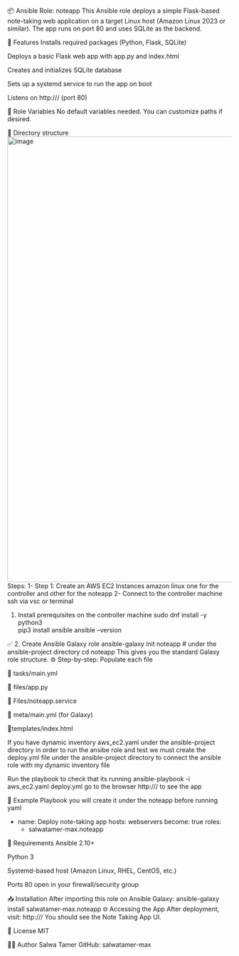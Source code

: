 📦 Ansible Role: noteapp
This Ansible role deploys a simple Flask-based note-taking web application on a target Linux host (Amazon Linux 2023 or similar). The app runs on port 80 and uses SQLite as the backend.

📁 Features
Installs required packages (Python, Flask, SQLite)

Deploys a basic Flask web app with app.py and index.html

Creates and initializes SQLite database

Sets up a systemd service to run the app on boot

Listens on http://<server-ip>/ (port 80)

🚀 Role Variables
No default variables needed. You can customize paths if desired.

📂 Directory structure
<img width="1000" height="1000" alt="image" src="https://github.com/user-attachments/assets/5466ace7-c166-44f6-ba63-465a2749da08" />
Steps: 
1- Step 1: Create an AWS EC2 Instances amazon linux one for the controller and other 
for the noteapp 
2- Connect to the controller machine ssh via vsc or terminal  
1. Install prerequisites 
on the controller machine
sudo dnf install -y python3   
pip3 install ansible 
ansible –version 

  ✅ 2. Create Ansible Galaxy role
ansible-galaxy init noteapp # under the ansible-project directory
cd noteapp
This gives you the standard Galaxy role structure.
  ⚙️ Step-by-step: Populate each file

🔹 tasks/main.yml

🔹 files/app.py

 🔹 Files/noteapp.service

🔹 meta/main.yml (for Galaxy)

🔹templates/index.html

If you have dynamic inventory aws_ec2.yaml under the ansible-project directory in order to run the ansibe role and test we must create the deploy.yml file under the ansible-project directory to connect the ansible role with my dynamic inventory file

Run the playbook to check that its running 
ansible-playbook -i aws_ec2.yaml deploy.yml
go to the browser http://<your-ec2-instance-public-ip>/  to see the app

🧪 Example Playbook you will create it under the noteapp before running 
yaml
- name: Deploy note-taking app
  hosts: webservers
  become: true
  roles:
    - salwatamer-max.noteapp
 
🔧 Requirements
Ansible 2.10+

Python 3

Systemd-based host (Amazon Linux, RHEL, CentOS, etc.)

Ports 80 open in your firewall/security group

📥 Installation
After importing this role on Ansible Galaxy:
ansible-galaxy install salwatamer-max.noteapp
🌐 Accessing the App
After deployment, visit:
http://<your-server-ip>/
You should see the Note Taking App UI.

📝 License
MIT

🙋‍♂️ Author
Salwa Tamer
GitHub: salwatamer-max
